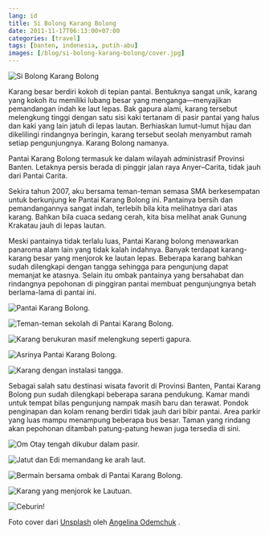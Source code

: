 ```yaml
---
lang: id
title: Si Bolong Karang Bolong
date: 2011-11-17T06:13:00+07:00
categories: [travel]
tags: [banten, indonesia, putih-abu]
images: [/blog/si-bolong-karang-bolong/cover.jpg]
---
```

![Si Bolong Karang Bolong](cover.jpg)

Karang besar berdiri kokoh di tepian pantai. Bentuknya sangat unik, karang yang kokoh itu memiliki lubang besar yang menganga—menyajikan pemandangan indah ke laut lepas. Bak gapura alami, karang tersebut melengkung tinggi dengan satu sisi kaki tertanam di pasir pantai yang halus dan kaki yang lain jatuh di lepas lautan. Berhiaskan lumut-lumut hijau dan dikelilingi rindangnya beringin, karang tersebut seolah menyambut ramah setiap pengunjungnya. Karang Bolong namanya.

Pantai Karang Bolong termasuk ke dalam wilayah administrasif Provinsi Banten. Letaknya persis berada di pinggir jalan raya Anyer–Carita, tidak jauh dari Pantai Carita.

Sekira tahun 2007, aku bersama teman-teman semasa SMA berkesempatan untuk berkunjung ke Pantai Karang Bolong ini. Pantainya bersih dan pemandangannya sangat indah, terlebih bila kita melihatnya dari atas karang. Bahkan bila cuaca sedang cerah, kita bisa melihat anak Gunung Krakatau jauh di lepas lautan.

Meski pantainya tidak terlalu luas, Pantai Karang bolong menawarkan panaroma alam lain yang tidak kalah indahnya. Banyak terdapat karang-karang besar yang menjorok ke lautan lepas. Beberapa karang bahkan sudah dilengkapi dengan tangga sehingga para pengunjung dapat memanjat ke atasnya. Selain itu ombak pantainya yang bersahabat dan rindangnya pepohonan di pinggiran pantai membuat pengunjungnya betah berlama-lama di pantai ini.

![Pantai Karang Bolong.](01-karang-bolong.jpg)

![Teman-teman sekolah di Pantai Karang Bolong.](02-karang-bolong.jpg)

![Karang berukuran masif melengkung seperti gapura.](03-karang-bolong.jpg)

![Asrinya Pantai Karang Bolong.](04-karang-bolong.jpg)

![Karang dengan instalasi tangga.](05-karang-bolong.jpg)

Sebagai salah satu destinasi wisata favorit di Provinsi Banten, Pantai Karang Bolong pun sudah dilengkapi beberapa sarana pendukung. Kamar mandi untuk tempat bilas pengunjung nampak masih baru dan terawat. Pondok penginapan dan kolam renang berdiri tidak jauh dari bibir pantai. Area parkir yang luas mampu menampung beberapa bus besar. Taman yang rindang akan pepohonan ditambah patung-patung hewan juga tersedia di sini.

![Om Otay tengah dikubur dalam pasir.](06-di-kubur-di-pasir.jpg)

![Jatut dan Edi memandang ke arah laut.](07-karang-bolong.jpg)

![Bermain bersama ombak di Pantai Karang Bolong.](08-bermain-ombak.jpg)

![Karang yang menjorok ke Lautuan.](09-karang-bolong.jpg)

![Ceburin!](10-ceburin.jpg)

Foto cover dari [Unsplash](https://unsplash.com/photos/lp0IFw6YqZg) oleh [Angelina Odemchuk](https://unsplash.com/@angelinaodemchuk) .
